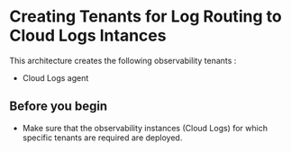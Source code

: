 # Creating Tenants for Log Routing to Cloud Logs Intances

This architecture creates the following observability tenants :

* Cloud Logs agent

## Before you begin

* Make sure that the observability instances (Cloud Logs) for which specific tenants are required are deployed.
